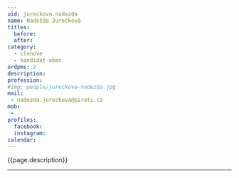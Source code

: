```yaml
---
uid: jureckova.nadezda
name: Naděžda Jurečková
titles:
  before: 
  after:
category:
  - clenove
  - kandidat-obec 
ordpms: 2
description: 
profession: 
#img: people/jureckova-nadezda.jpg
mail:
 - nadezda.jureckova@pirati.cz
mob:
 - 
profiles:
  facebook: 
  instagram: 
calendar: 
---
```


{{page.description}}



---
